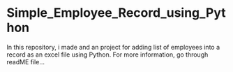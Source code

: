 # Simple_Employee_Record_using_Python
In this repository, i made and an project for adding list of employees into a record as an excel file using Python. For more information, go through readME file...
